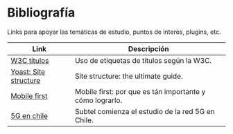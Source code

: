 # Bibliografía

Links para apoyar las temáticas de estudio, puntos de interés, plugins, etc.

Link | Descripción
---------- | -------
[W3C títulos](https://www.w3.org/TR/2014/REC-html5-20141028/sections.html#the-h1,-h2,-h3,-h4,-h5,-and-h6-elements) | Uso de etiquetas de títulos según la W3C.
[Yoast: Site structure](https://yoast.com/site-structure-the-ultimate-guide/) | Site structure: the ultimate guide.
[Mobile first](https://medium.com/@Vincentxia77/what-is-mobile-first-design-why-its-important-how-to-make-it-7d3cf2e29d00)| Mobile first: por que es tán importante y cómo lograrlo.
[5G en chile](https://www.emol.com/noticias/Tecnologia/2018/06/20/910505/Subtel-comienza-el-estudio-de-la-red-5G-en-Chile-y-congela-el-uso-de-la-banda-35Ghz-para-sus-pruebas.html)|Subtel comienza el estudio de la red 5G en Chile.